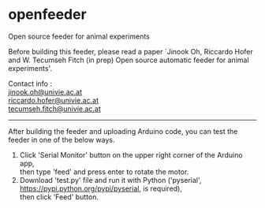 # openfeeder
Open source feeder for animal experiments

Before building this feeder, please read a paper `Jinook Oh, Riccardo Hofer and W. Tecumseh Fitch (in prep) Open source automatic feeder for animal experiments'.

Contact info :  
jinook.oh@univie.ac.at  
riccardo.hofer@univie.ac.at  
tecumseh.fitch@univie.ac.at  

---

After building the feeder and uploading Arduino code, you can test the feeder in one of the below ways.
1) Click 'Serial Monitor' button on the upper right corner of the Arduino app,<br>
   then type 'feed' and press enter to rotate the motor.<br>
2) Download 'test.py' file and run it with Python ('pyserial', https://pypi.python.org/pypi/pyserial, is required),<br>
   then click 'Feed' button.
